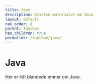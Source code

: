 ```yaml
---
title: Java
description: Diverse materialer om Java
layout: default
nav_order: 8
parent: Toolbox
has_children: true
permalink: /toolbox/java/
---
```


# Java

Her er lidt blandede emner om Java.
